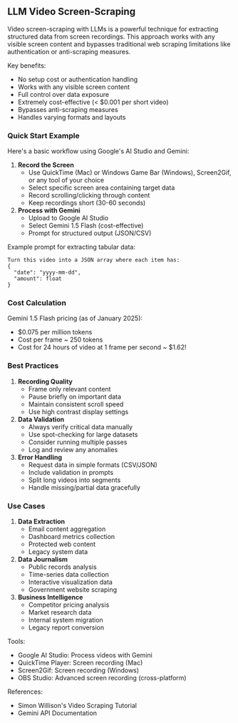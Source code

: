 ## LLM Video Screen-Scraping

Video screen-scraping with LLMs is a powerful technique for extracting structured data from screen recordings. This approach works with any visible screen content and bypasses traditional web scraping limitations like authentication or anti-scraping measures.

[]()

Key benefits:

- No setup cost or authentication handling
- Works with any visible screen content
- Full control over data exposure
- Extremely cost-effective (< $0.001 per short video)
- Bypasses anti-scraping measures
- Handles varying formats and layouts

### Quick Start Example

Here's a basic workflow using Google's AI Studio and Gemini:

1. **Record the Screen**
   - Use QuickTime (Mac) or Windows Game Bar (Windows), Screen2Gif, or any tool of your choice
   - Select specific screen area containing target data
   - Record scrolling/clicking through content
   - Keep recordings short (30-60 seconds)
2. **Process with Gemini**
   - Upload to Google AI Studio
   - Select Gemini 1.5 Flash (cost-effective)
   - Prompt for structured output (JSON/CSV)

Example prompt for extracting tabular data:

```text
Turn this video into a JSON array where each item has:
{
  "date": "yyyy-mm-dd",
  "amount": float
}
```

### Cost Calculation

Gemini 1.5 Flash pricing (as of January 2025):

- $0.075 per million tokens
- Cost per frame ~ 250 tokens
- Cost for 24 hours of video at 1 frame per second ~ $1.62!

### Best Practices

1. **Recording Quality**
   - Frame only relevant content
   - Pause briefly on important data
   - Maintain consistent scroll speed
   - Use high contrast display settings
2. **Data Validation**
   - Always verify critical data manually
   - Use spot-checking for large datasets
   - Consider running multiple passes
   - Log and review any anomalies
3. **Error Handling**
   - Request data in simple formats (CSV/JSON)
   - Include validation in prompts
   - Split long videos into segments
   - Handle missing/partial data gracefully

### Use Cases

1. **Data Extraction**
   - Email content aggregation
   - Dashboard metrics collection
   - Protected web content
   - Legacy system data
2. **Data Journalism**
   - Public records analysis
   - Time-series data collection
   - Interactive visualization data
   - Government website scraping
3. **Business Intelligence**
   - Competitor pricing analysis
   - Market research data
   - Internal system migration
   - Legacy report conversion

Tools:

- Google AI Studio: Process videos with Gemini
- QuickTime Player: Screen recording (Mac)
- Screen2Gif: Screen recording (Windows)
- OBS Studio: Advanced screen recording (cross-platform)

References:

- Simon Willison's Video Scraping Tutorial
- Gemini API Documentation